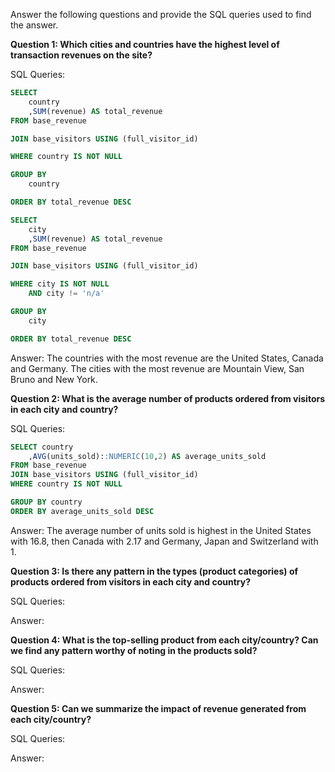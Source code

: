Answer the following questions and provide the SQL queries used to find the answer.

    
**Question 1: Which cities and countries have the highest level of transaction revenues on the site?**


SQL Queries:

```sql
SELECT 
	country
	,SUM(revenue) AS total_revenue
FROM base_revenue

JOIN base_visitors USING (full_visitor_id)

WHERE country IS NOT NULL

GROUP BY
	country

ORDER BY total_revenue DESC
```

```sql
SELECT 
	city
	,SUM(revenue) AS total_revenue
FROM base_revenue

JOIN base_visitors USING (full_visitor_id)

WHERE city IS NOT NULL
	AND city != 'n/a'

GROUP BY
	city

ORDER BY total_revenue DESC
```

Answer:
The countries with the most revenue are the United States, Canada and Germany.
The cities with the most revenue are Mountain View, San Bruno and New York.




**Question 2: What is the average number of products ordered from visitors in each city and country?**


SQL Queries:

```sql
SELECT country
	,AVG(units_sold)::NUMERIC(10,2) AS average_units_sold
FROM base_revenue
JOIN base_visitors USING (full_visitor_id)
WHERE country IS NOT NULL

GROUP BY country
ORDER BY average_units_sold DESC
```



Answer:
The average number of units sold is highest in the United States with 16.8, then Canada with 2.17 and Germany, Japan and Switzerland with 1.




**Question 3: Is there any pattern in the types (product categories) of products ordered from visitors in each city and country?**


SQL Queries:



Answer:





**Question 4: What is the top-selling product from each city/country? Can we find any pattern worthy of noting in the products sold?**


SQL Queries:



Answer:





**Question 5: Can we summarize the impact of revenue generated from each city/country?**

SQL Queries:



Answer:







